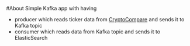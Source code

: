 #About
Simple Kafka app with having 
- producer which reads ticker data from [CryptoCompare](https://min-api.cryptocompare.com/documentation/websockets?key=Channels&cat=Ticker) and sends it to Kafka topic
- consumer which reads data from Kafka topic and sends it to ElasticSearch 